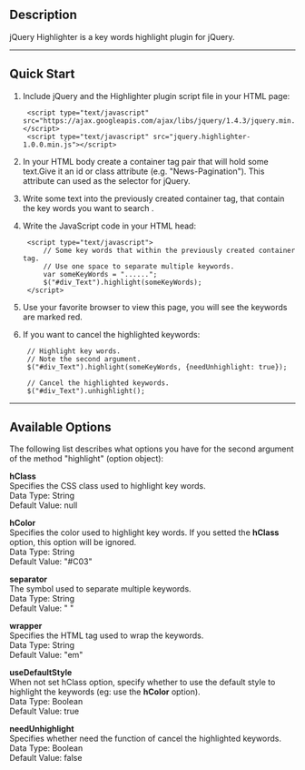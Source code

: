 ﻿## Description
jQuery Highlighter is a key words highlight plugin for jQuery.

----------

## Quick Start
1. Include jQuery and the Highlighter plugin script file in your HTML page:

        <script type="text/javascript" src="https://ajax.googleapis.com/ajax/libs/jquery/1.4.3/jquery.min.js"></script>
        <script type="text/javascript" src="jquery.highlighter-1.0.0.min.js"></script>

2. In your HTML body create a container tag pair that will hold some text.Give it an id or class attribute (e.g. "News-Pagination"). This attribute can used as the selector for jQuery.
3. Write some text into the previously created container tag, that contain the key words you want to search .
4. Write the JavaScript code in your HTML head:

        <script type="text/javascript">
            // Some key words that within the previously created container tag.
            // Use one space to separate multiple keywords.
        	var someKeyWords = "......";
        	$("#div_Text").highlight(someKeyWords);
        </script>

5. Use your favorite browser to view this page, you will see the keywords are marked red.
6. If you want to cancel the highlighted keywords:

        // Highlight key words.
        // Note the second argument.
        $("#div_Text").highlight(someKeyWords, {needUnhighlight: true});
        
        // Cancel the highlighted keywords.
        $("#div_Text").unhighlight();

----------

## Available Options
The following list describes what options you have for the second argument of the method "highlight" (option object):

**hClass**  
Specifies the CSS class used to highlight key words.  
Data Type: String  
Default Value: null

**hColor**  
Specifies the color used to highlight key words. If you setted the **hClass** option, this option will be ignored.  
Data Type: String  
Default Value: "#C03"

**separator**  
The symbol used to separate multiple keywords.  
Data Type: String  
Default Value: " "

**wrapper**  
Specifies the HTML tag used to wrap the keywords.  
Data Type: String  
Default Value: "em"

**useDefaultStyle**  
When not set hClass option, specify whether to use the default style to highlight the keywords (eg: use the **hColor** option).  
Data Type: Boolean  
Default Value: true

**needUnhighlight**  
Specifies whether need the function of cancel the highlighted keywords.  
Data Type: Boolean  
Default Value: false